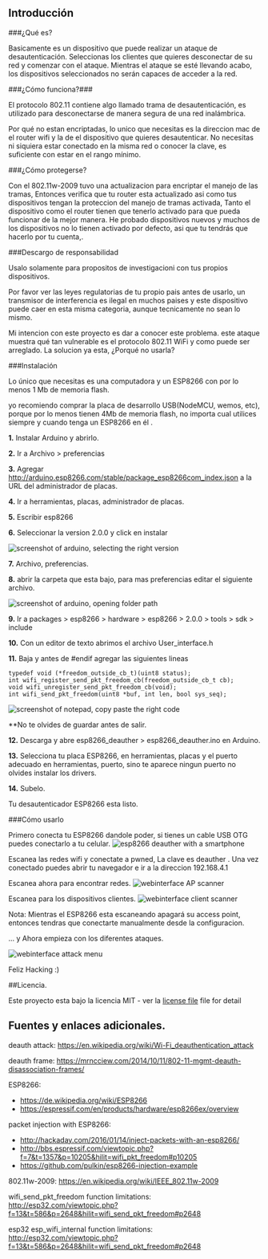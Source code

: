 ## Introducción ##
###¿Qué es?

Basicamente es un dispositivo que puede realizar un ataque de desautenticación. Seleccionas los clientes que quieres desconectar de su red y comenzar con el ataque.  Mientras el ataque se esté llevando acabo, los dispositivos seleccionados no serán capaces de acceder a la red.

###¿Cómo funciona?###

El protocolo 802.11 contiene algo llamado trama de desautenticación, es utilizado para desconectarse de manera segura de una red inalámbrica.

Por qué no estan encriptadas, lo unico que necesitas es la direccion mac de el router wifi y la de el dispositivo que quieres desautenticar. No necesitas ni siquiera estar conectado en la misma red o conocer la clave, es suficiente con estar en el rango mínimo.

###¿Cómo protegerse?

Con el 802.11w-2009 tuvo una actualizacion para encriptar el manejo de las tramas, Entonces verifica que tu router esta actualizado asi como tus dispositivos tengan la proteccion del manejo de tramas activada, Tanto el dispositivo como el router tienen que tenerlo activado para que pueda funcionar de la mejor manera. He probado dispositivos nuevos y muchos de los dispositivos no lo tienen activado por defecto, asi que tu tendrás que hacerlo por tu cuenta,.

###Descargo de responsabilidad

Usalo solamente para propositos de investigacioni con tus propios dispositivos.

Por favor ver las leyes regulatorias de tu propio pais antes de usarlo, un transmisor de interferencia es ilegal en muchos paises y este dispositivo puede caer en esta misma categoria, aunque tecnicamente no sean lo mismo.

Mi intencion con este proyecto es dar a conocer este problema. este ataque muestra qué tan vulnerable es el protocolo 802.11 WiFi y como puede ser arreglado. La solucion ya esta, ¿Porqué no usarla?

###Instalación

Lo único que necesitas es una computadora y un ESP8266 con por lo menos 1 Mb de memoria flash.

yo recomiendo comprar la placa de desarrollo USB(NodeMCU, wemos, etc), porque por lo menos tienen 4Mb de memoria flash, no importa cual utilices siempre y cuando tenga un ESP8266 en él .

**1.** Instalar Arduino y abrirlo.

**2.**  Ir a Archivo > preferencias

**3.** Agregar  http://arduino.esp8266.com/stable/package_esp8266com_index.json a la URL del   administrador de placas.

**4.** Ir a herramientas, placas, administrador de placas.

**5.** Escribir esp8266

**6.** Seleccionar la version 2.0.0 y click en instalar


![screenshot of arduino, selecting the right version](https://raw.githubusercontent.com/spacehuhn/esp8266_deauther/master/screenshots/arduino_screenshot_1.JPG)


**7.** Archivo, preferencias.

**8.** abrir la carpeta que esta bajo, para mas preferencias editar el siguiente archivo.

![screenshot of arduino, opening folder path](https://raw.githubusercontent.com/spacehuhn/esp8266_deauther/master/screenshots/arduino_screenshot_2.JPG)

**9.** Ir a packages > esp8266 > hardware > esp8266 > 2.0.0 > tools > sdk > include

**10.** Con un editor de texto abrimos el archivo User_interface.h

**11.** Baja y antes de #endif agregar las siguientes lineas


`typedef void (*freedom_outside_cb_t)(uint8 status);`  
`int wifi_register_send_pkt_freedom_cb(freedom_outside_cb_t cb);`  
`void wifi_unregister_send_pkt_freedom_cb(void);`  
`int wifi_send_pkt_freedom(uint8 *buf, int len, bool sys_seq);`  

![screenshot of notepad, copy paste the right code](https://raw.githubusercontent.com/spacehuhn/esp8266_deauther/master/screenshots/notepad_screenshot_1.JPG)


**No te olvides de guardar antes de salir.

**12.** Descarga y abre esp8266_deauther > esp8266_deauther.ino en Arduino.

**13.** Selecciona tu placa ESP8266, en herramientas, placas y el puerto adecuado en herramientas, puerto, sino te aparece ningun puerto no olvides instalar los drivers.

**14.** Subelo.


Tu desautenticador ESP8266 esta listo.

###Cómo usarlo

Primero conecta tu ESP8266 dandole poder, si tienes un cable USB OTG puedes conectarlo a tu celular. 
![esp8266 deauther with a smartphone](https://raw.githubusercontent.com/spacehuhn/esp8266_deauther/master/screenshots/smartphone_esp_2.jpg)


Escanea las redes wifi y conectate a pwned, La clave es deauther . Una vez conectado puedes abrir tu navegador e ir a la direccion 192.168.4.1

Escanea ahora para encontrar redes.
![webinterface AP scanner](https://raw.githubusercontent.com/spacehuhn/esp8266_deauther/master/screenshots/web_screenshot_1.JPG)


Escanea para los dispositivos clientes.
![webinterface client scanner](https://raw.githubusercontent.com/spacehuhn/esp8266_deauther/master/screenshots/web_screenshot_2.JPG)


Nota: Mientras el ESP8266 esta escaneando apagará su access point, entonces tendras que conectarte manualmente desde la configuracion.

... y Ahora empieza con los diferentes ataques.

![webinterface attack menu](https://raw.githubusercontent.com/spacehuhn/esp8266_deauther/master/screenshots/web_screenshot_3.JPG)

Feliz Hacking :)

##Licencia.

Este proyecto esta bajo la licencia MIT - ver la [license file](LICENSE) file for detail


## Fuentes y enlaces adicionales.

deauth attack: https://en.wikipedia.org/wiki/Wi-Fi_deauthentication_attack

deauth frame: https://mrncciew.com/2014/10/11/802-11-mgmt-deauth-disassociation-frames/

ESP8266: 
* https://de.wikipedia.org/wiki/ESP8266
* https://espressif.com/en/products/hardware/esp8266ex/overview

packet injection with ESP8266: 
* http://hackaday.com/2016/01/14/inject-packets-with-an-esp8266/
* http://bbs.espressif.com/viewtopic.php?f=7&t=1357&p=10205&hilit=wifi_pkt_freedom#p10205
* https://github.com/pulkin/esp8266-injection-example

802.11w-2009: https://en.wikipedia.org/wiki/IEEE_802.11w-2009

wifi_send_pkt_freedom function limitations: http://esp32.com/viewtopic.php?f=13&t=586&p=2648&hilit=wifi_send_pkt_freedom#p2648

esp32 esp_wifi_internal function limitations: http://esp32.com/viewtopic.php?f=13&t=586&p=2648&hilit=wifi_send_pkt_freedom#p2648
